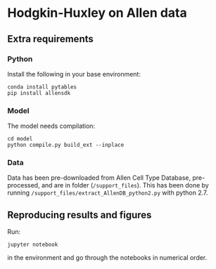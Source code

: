 # Hodgkin-Huxley on Allen data

## Extra requirements

### Python

Install the following in your base environment:

```
conda install pytables
pip install allensdk
```

### Model

The model needs compilation:

```
cd model  
python compile.py build_ext --inplace
```


### Data

Data has been pre-downloaded from Allen Cell Type Database, pre-processed, and are in folder (`/support_files`). This has been done by running `/support_files/extract_AllenDB_python2.py` with python 2.7.


## Reproducing results and figures

Run:
```
jupyter notebook
```
in the environment and go through the notebooks in numerical order.
